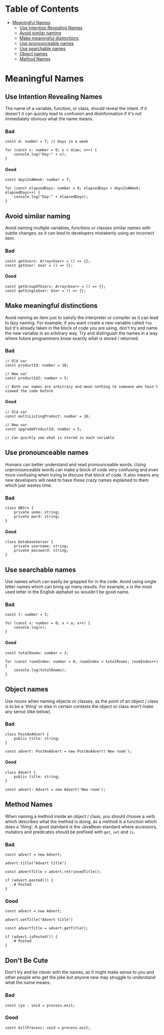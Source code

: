 # Table of Contents

   * [Meaningful Names](#meaningful-names)
        * [Use Intention Revealing Names](#use-intention-revealing-names)
        * [Avoid similar naming](#avoid-similar-naming)
        * [Make meaningful distinctions](#make-meaningful-distinctions)
        * [Use pronounceable names](#use-pronounceable-names)
        * [Use searchable names](#use-searchable-names)
        * [Object names](#object-names)
        * [Method Names](#method-names)

# Meaningful Names

## Use Intention Revealing Names

The name of a variable, function, or class, should reveal the intent. If it doesn't it can quickly lead to confusion and disinformation if it's not immediately obvious what the name means.

### Bad
```
const d: number = 7; // Days in a week

for (const x: number = 0; x < diaw; x++) {
    console.log("Day:" + x);
}
```

#### Good
```
const daysInAWeek: number = 7;

for (const elapsedDays: number = 0; elapsedDays < daysInAWeek; elapsedDays++) {
    console.log("Day:" + elapsedDays);
}
```

## Avoid similar naming

Avoid naming multiple variables, functions or classes similar names with subtle changes, as it can lead to developers mistakenly using an incorrect item.


### Bad
```
const getUsers: Array<User> = () => {};
const getUser: User = () => {};
```

#### Good
```
const getGroupOfUsers: Array<User> = () => {};
const getSingleUser: User = () => {};
```

## Make meaningful distinctions

Avoid naming an item just to satisfy the interpreter or compiler as it can lead to lazy naming. For example, if you want create a new variable called `foo` but it's already taken in the block of code you are using, don't try and name the new variable in an arbitrary way. Try and distinguish the names in a way where future programmers know exactly what is stored / returned.

### Bad
```
// Old var
const productId: number = 10;

// New var
const productId2: number = 5;

// Both var names are arbitrary and mean nothing to someone who hasn't viewed the code before
```

#### Good
```
// Old var
const multiListingProduct: number = 10;

// New var
const upgradeProductId: number = 5;

// Can quickly see what is stored in each variable
```

## Use pronounceable names 

Humans can better understand and read pronounceable words. Using unpronounceable words can make a block of code very confusing and even more confusing when trying to discuss that block of code. It also means any new developers will need to have these crazy names explained to them which just wastes time.

### Bad
```
class DBSrv {
    private unme: string;
    private pwrd: string;
}
```

#### Good
```
class DatabaseServer {
    private username: string;
    private password: string;
}
```

## Use searchable names

Use names which can easily be grepped for in the code. Avoid using single letter names which can bring up many results. For example, `e` is the most used letter in the English alphabet so wouldn't be good name.

### Bad
```
const t: number = 3;

for (const x: number = 0; x < a; x++) {
    console.log(x);
}
```

#### Good
```
const totalRooms: number = 3;

for (const roomIndex: number = 0; roomIndex < totalRooms; roomIndex++) {
    console.log(totalRooms);
}
```

## Object names

Use nouns when naming objects or classes, as the point of an object / class is to be a 'thing' or else in certain contexts the object or class won't make any sense (like below).

### Bad
```
class PostAnAdvert {
    public title: string;
}

const advert: PostAnAdvert = new PostAnAdvert('New room');
```

#### Good
```
class Advert {
    public title: string;
}

const advert: Advert = new Advert('New room');
```

## Method Names

When naming a method inside an object / class, you should choose a verb which describes what the method is doing, as a method is a function which does a 'thing'. A good standard is the JavaBean standard where accessors, mutators and predicates should be prefixed with `get`, `set` and `is`.

### Bad
```
const advert = new Advert;

advert.title("Advert title")

const advertTitle = advert.retrievedTitle();

if (advert.posted()) {
    # Posted
}
```

### Good
```
const advert = new Advert;

advert.setTitle("Advert title")

const advertTitle = advert.getTitle();

if (advert.isPosted()) {
    # Posted
}
```

## Don't Be Cute

Don't try and be clever with the names, as it might make sense to you and other people who get the joke but anyone new may struggle to understand what the name means.

### Bad
```
const cya : void = process.exit;
```

### Good
```
const killProcess: void = process.exit;
```